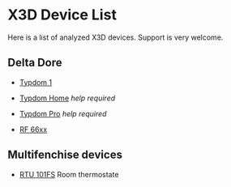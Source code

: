 # X3D Device List

Here is a list of analyzed X3D devices. Support is very welcome.

## Delta Dore

* [Typdom 1](Tydom_1.md)
* [Typdom Home](Tydom_Home.md) *help required*
* [Typdom Pro](Tydom_Pro.md) *help required*

* [RF 66xx](RF_66xx.md)

## Multifenchise devices

* [RTU 101FS](RTU_101FS.md) Room thermostate
